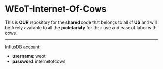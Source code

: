 # WEoT-Internet-Of-Cows

This is **OUR** repository for the **shared** code that belongs to all of **US** and will be freely available to all the **proletariaty** for their use and ease of labor with cows.

---
InfluxDB account:
- **username**: weot
- **password**: internetofcows
